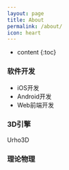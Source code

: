 ```yaml
---
layout: page
title: About
permalink: /about/
icon: heart
---
```

* content
{:toc}

### 软件开发
- iOS开发
- Android开发
- Web前端开发

### 3D引擎
Urho3D

### 理论物理


